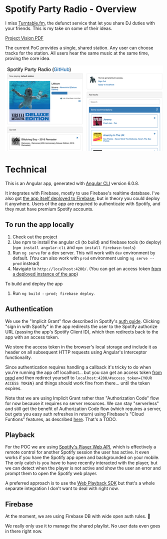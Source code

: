 # Spotify Party Radio - Overview

I miss [Turntable.fm](https://en.wikipedia.org/wiki/Turntable.fm), the defunct service that let you share DJ duties with your friends. This is my take on some of their ideas. 

[Project Vision PDF](https://github.com/TheLoombot/spotify-party-radio/blob/master/docs/SpotifyPartyRadio.pdf)

The current PoC provides a single, shared station. Any user can choose tracks for the station. All users hear the same music at the same time, proving the core idea. 

![screenshot](/docs/screenshot.png "Work in progress")

# Technical

This is an Angular app, generated with [Angular CLI](https://github.com/angular/angular-cli) version 6.0.8.

It integrates with Firebase, mostly to use Firebase's realtime database. I've also got [the app itself deployed to Firebase](https://poop-a1c0e.firebaseapp.com/), but in theory you could deploy it anywhere. Users of the app are required to authenticate with Spotify, and they must have premium Spotify accounts.

## To run the app locally

1. Check out the project
2. Use npm to install the angular cli (to build) and firebase tools (to deploy) (`npm install angular-cli` and `npm install firebase-tools`)
3. Run `ng serve` for a dev server. This will work with `dev` environment by default. (You can also work with `prod` environment using `ng serve --prod` instead)
4. Navigate to `http://localhost:4200/`. (You can get an access token [from a deployed instance of the app](https://poop-a1c0e.firebaseapp.com/))

To build and deploy the app
1. Run `ng build --prod; firebase deploy`. 

## Authentication

We use the "Implicit Grant" flow described in Spotify's [auth guide](https://developer.spotify.com/documentation/general/guides/authorization-guide/). Clicking "sign in with Spotify" in the app  redirects the user to the Spotify authorize URL (passing the app's Spotify Client ID), which then redirects back to the app with an access token.

We store the access token in the browser's local storage and include it as header on all subsequent HTTP requests using Angular's Interceptor functionality. 

Since authentication requires handling a callback it's tricky to do when you're running the app off localhost... but you can get an access token [from prod](https://poop-a1c0e.firebaseapp.com/) and then redirect yourself to `localhost:4200/#access_token={YOUR ACCESS TOKEN}` and things should work fine from there... until the token expires. 

Note that we are using Implicit Grant rather than "Authorization Code" flow for now because it requires no server resources. We can stay "serverless" and still get the benefit of Authorization Code flow (which requires a server, but gets you easy auth refreshes in return) using Firebase's "Cloud Funtions" features, as described [here](https://github.com/firebase/functions-samples/tree/master/spotify-auth). That's a TODO. 

## Playback

For the POC we are using [Spotify's Player Web API](https://developer.spotify.com/documentation/web-api/reference/player/start-a-users-playback/), which is effectively a remote control for another Spotify session the user has active. It even works if you have the Spotify app open and backgrounded on your mobile. The only catch is you have to have recently interacted with the player, but we can detect when the player is not active and show the user an error and prompt them to open the Spotify web player. 

A preferred approach is to use the [Web Playback SDK](https://developer.spotify.com/documentation/web-playback-sdk/) but that's a whole separate integration I don't want to deal with right now. 

## Firebase

At the moment, we are using Firebase DB with wide open auth rules. 😬 

We really only use it to manage the shared playlist. No user data even goes in there right now. 

